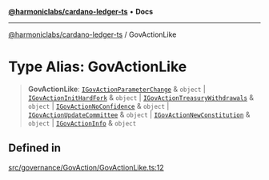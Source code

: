 [**@harmoniclabs/cardano-ledger-ts**](../README.md) • **Docs**

***

[@harmoniclabs/cardano-ledger-ts](../globals.md) / GovActionLike

# Type Alias: GovActionLike

> **GovActionLike**: [`IGovActionParameterChange`](../interfaces/IGovActionParameterChange.md) & `object` \| [`IGovActionInitHardFork`](../interfaces/IGovActionInitHardFork.md) & `object` \| [`IGovActionTreasuryWithdrawals`](../interfaces/IGovActionTreasuryWithdrawals.md) & `object` \| [`IGovActionNoConfidence`](../interfaces/IGovActionNoConfidence.md) & `object` \| [`IGovActionUpdateCommittee`](../interfaces/IGovActionUpdateCommittee.md) & `object` \| [`IGovActionNewConstitution`](../interfaces/IGovActionNewConstitution.md) & `object` \| [`IGovActionInfo`](../interfaces/IGovActionInfo.md) & `object`

## Defined in

[src/governance/GovAction/GovActionLike.ts:12](https://github.com/HarmonicLabs/cardano-ledger-ts/blob/94dd590ffe94133126b0d8d49920fc7b002e1975/src/governance/GovAction/GovActionLike.ts#L12)
